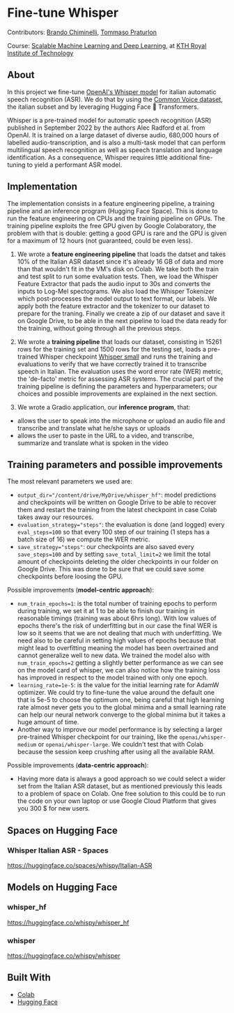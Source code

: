 # Fine-tune Whisper

Contributors:
<a href="https://github.com/Bralli99">Brando Chiminelli</a>, 
<a href="https://github.com/boyscout99">Tommaso Praturlon</a>

Course: <a href="https://id2223kth.github.io/">Scalable Machine Learning and Deep Learning</a>, at <a href="https://www.kth.se/en">KTH Royal Institute of Technology</a>

## About

In this project we fine-tune <a href="https://huggingface.co/openai/whisper-small">OpenAI's Whisper model</a> for italian automatic speech recognition (ASR). We do that by using the <a href="https://huggingface.co/datasets/mozilla-foundation/common_voice_11_0">Common Voice dataset</a>, the italian subset and by leveraging Hugging Face 🤗 Transformers. 

Whisper is a pre-trained model for automatic speech recognition (ASR) published in September 2022 by the authors Alec Radford et al. from OpenAI. It is trained on a large dataset of diverse audio, 680,000 hours of labelled audio-transcription, and is also a multi-task model that can perform multilingual speech recognition as well as speech translation and language identification. As a consequence, Whisper requires little additional fine-tuning to yield a performant ASR model.

## Implementation

The implementation consists in a feature engineering pipeline, a training pipeline and an inference program (Hugging Face Space). This is done to run the feature engineering on CPUs and the training pipeline on GPUs.
The training pipeline exploits the free GPU given by Google Colaboratory, the problem with that is double: getting a good GPU is rare and the GPU is given for a maximum of 12 hours (not guaranteed, could be even less).
 
1. We wrote a **feature engineering pipeline** that loads the datset and takes 10% of the Italian ASR dataset since it's already 16 GB of data and more than that wouldn't fit in the VM's disk on Colab. We take both the train and test split to run some evaluation tests. Then, we load the Whisper Feature Extractor that pads the audio input to 30s and converts the inputs to Log-Mel spectograms. We also load the Whisper Tokenizer which post-processes the model output to text format, our labels.
We apply both the feature extractor and the tokenizer to our dataset to prepare for the traning. Finally we create a zip of our dataset and save it on Google Drive, to be able in the next pipeline to load the data ready for the training, without going through all the previous steps.

2. We wrote a **training pipeline** that loads our dataset, consisting in 15261 rows for the training set and 1500 rows for the testing set, loads a pre-trained Whisper checkpoint <a href="https://huggingface.co/openai/whisper-small">Whisper small</a> and runs the training and evaluations to verify that we have correctly trained it to transcribe speech in Italian.
The evaluation uses the word error rate (WER) metric, the 'de-facto' metric for assessing ASR systems.
The crucial part of the training pipeline is defining the parameters and hyperparameters; our choices and possible improvements are explained in the next section.

3. We wrote a Gradio application, our **inference program**, that:
- allows the user to speak into the microphone or upload an audio file and transcribe and translate what he/she says or uploads
- allows the user to paste in the URL to a video, and transcribe, summarize and translate what is spoken in the video

## Training parameters and possible improvements

The most relevant parameters we used are:
- `output_dir="/content/drive/MyDrive/whisper_hf"`: model predictions and checkpoints will be written on Google Drive to be able to recover them and restart the training from the latest checkpoint in case Colab takes away our resources.
- `evaluation_strategy="steps"`: the evaluation is done (and logged) every `eval_steps=100` so that every 100 step of our training (1 steps has a batch size of 16) we compute the WER metric.
- `save_strategy="steps"`: our checkpoints are also saved every `save_steps=100` and by setting `save_total_limit=2` we limit the total amount of checkpoints deleting the older checkpoints in our folder on Google Drive. This was done to be sure that we could save some checkpoints before loosing the GPU.

Possible improvements (**model-centric approach**):
- `num_train_epochs=1`: is the total number of training epochs to perform during training, we set it at 1 to be able to finish our training in reasonable timings (training was about 6hrs long). With low values of epochs there's the risk of underfitting but in our case the final WER is low so it seems that we are not dealing that much with underfitting. We need also to be careful in setting high values of epochs because that might lead to overfitting meaning the model has been overtrained and cannot generalize well to new data.
We trained the model also with `num_train_epochs=2` getting a slightly better performance as we can see on the model card of whisper, we can also notice how the training loss has improved in respect to the model trained with only one epoch.
- `learning_rate=1e-5`: is the value for the initial learning rate for AdamW optimizer. We could try to fine-tune the value around the default one that is 5e-5 to choose the optimum one, being careful that high learning rate almost never gets you to the global minima and a small learning rate can help our neural network converge to the global minima but it takes a huge amount of time.
- Another way to improve our model performance is by selecting a larger pre-trained Whisper checkpoint for our training, like the `openai/whisper-medium` or `openai/whisper-large`. We couldn't test that with Colab because the session keep crushing after using all the available RAM.

Possible improvements (**data-centric approach**): 
- Having more data is always a good approach so we could select a wider set from the Italian ASR dataset, but as mentioned previously this leads to a problem of space on Colab. One free solution to this could be to run the code on your own laptop or use Google Cloud Platform that gives you 300 $ for new users.

## Spaces on Hugging Face

### Whisper Italian ASR - Spaces
https://huggingface.co/spaces/whispy/Italian-ASR


## Models on Hugging Face

### whisper_hf
https://huggingface.co/whispy/whisper_hf

### whisper
https://huggingface.co/whispy/whisper

## Built With

* [Colab](https://colab.research.google.com/)
* [Hugging Face](https://huggingface.co/)


